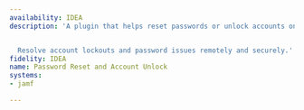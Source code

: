 ```yaml
---
availability: IDEA
description: 'A plugin that helps reset passwords or unlock accounts on managed devices.


  Resolve account lockouts and password issues remotely and securely.'
fidelity: IDEA
name: Password Reset and Account Unlock
systems:
- jamf

---
```

